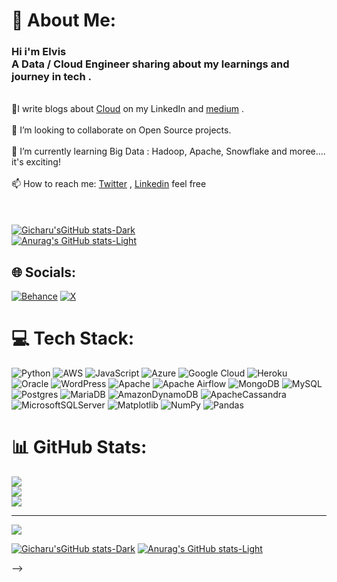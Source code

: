 # 💫 About Me:
### Hi i'm Elvis<br>A Data / Cloud Engineer sharing about my learnings and journey in tech . </br>
<br>🔭I write blogs about [Cloud](https://www.linkedin.com/in/elvis-gicharu/) on my LinkedIn and [medium](https://medium.com/@gicharuelvis) .</br>
<br>👯 I’m looking to collaborate on Open Source projects. </br><br>🌱 I’m currently learning Big Data : Hadoop, Apache, Snowflake and moree.... it's exciting! </br>
<br>📫 How to reach me: [Twitter](https://x.com/ElvisGicharu1) , [Linkedin](https://www.linkedin.com/in/elvis-gicharu/) feel free </br>
<br><br><!-- Github stats --><br>[![Gicharu'sGitHub stats-Dark](https://github-readme-stats.vercel.app/api?username=GicharuElvis&show_icons=true&theme=dark#gh-dark-mode-only)](https://github.com/GicharuElvis/github-readme-stats#gh-dark-mode-only)<br>[![Anurag's GitHub stats-Light](https://github-readme-stats.vercel.app/api?username=GicharuElvis&show_icons=true&theme=default#gh-light-mode-only)](https://github.com/GicharuElvis/github-readme-stats#gh-light-mode-only)<br>


## 🌐 Socials:
[![Behance](https://img.shields.io/badge/Behance-1769ff?logo=behance&logoColor=white)](https://behance.net/Elvis) [![X](https://img.shields.io/badge/X-black.svg?logo=X&logoColor=white)](https://x.com/Gicharuelvis1) 

# 💻 Tech Stack:
![Python](https://img.shields.io/badge/python-3670A0?style=for-the-badge&logo=python&logoColor=ffdd54) ![AWS](https://img.shields.io/badge/AWS-%23FF9900.svg?style=for-the-badge&logo=amazon-aws&logoColor=white) ![JavaScript](https://img.shields.io/badge/javascript-%23323330.svg?style=for-the-badge&logo=javascript&logoColor=%23F7DF1E) ![Azure](https://img.shields.io/badge/azure-%230072C6.svg?style=for-the-badge&logo=microsoftazure&logoColor=white) ![Google Cloud](https://img.shields.io/badge/GoogleCloud-%234285F4.svg?style=for-the-badge&logo=google-cloud&logoColor=white) ![Heroku](https://img.shields.io/badge/heroku-%23430098.svg?style=for-the-badge&logo=heroku&logoColor=white) ![Oracle](https://img.shields.io/badge/Oracle-F80000?style=for-the-badge&logo=oracle&logoColor=white) ![WordPress](https://img.shields.io/badge/WordPress-%23117AC9.svg?style=for-the-badge&logo=WordPress&logoColor=white) ![Apache](https://img.shields.io/badge/apache-%23D42029.svg?style=for-the-badge&logo=apache&logoColor=white) ![Apache Airflow](https://img.shields.io/badge/Apache%20Airflow-017CEE?style=for-the-badge&logo=Apache%20Airflow&logoColor=white) ![MongoDB](https://img.shields.io/badge/MongoDB-%234ea94b.svg?style=for-the-badge&logo=mongodb&logoColor=white) ![MySQL](https://img.shields.io/badge/mysql-4479A1.svg?style=for-the-badge&logo=mysql&logoColor=white) ![Postgres](https://img.shields.io/badge/postgres-%23316192.svg?style=for-the-badge&logo=postgresql&logoColor=white) ![MariaDB](https://img.shields.io/badge/MariaDB-003545?style=for-the-badge&logo=mariadb&logoColor=white) ![AmazonDynamoDB](https://img.shields.io/badge/Amazon%20DynamoDB-4053D6?style=for-the-badge&logo=Amazon%20DynamoDB&logoColor=white) ![ApacheCassandra](https://img.shields.io/badge/cassandra-%231287B1.svg?style=for-the-badge&logo=apache-cassandra&logoColor=white) ![MicrosoftSQLServer](https://img.shields.io/badge/Microsoft%20SQL%20Server-CC2927?style=for-the-badge&logo=microsoft%20sql%20server&logoColor=white) ![Matplotlib](https://img.shields.io/badge/Matplotlib-%23ffffff.svg?style=for-the-badge&logo=Matplotlib&logoColor=black) ![NumPy](https://img.shields.io/badge/numpy-%23013243.svg?style=for-the-badge&logo=numpy&logoColor=white) ![Pandas](https://img.shields.io/badge/pandas-%23150458.svg?style=for-the-badge&logo=pandas&logoColor=white)
# 📊 GitHub Stats:
![](https://github-readme-stats.vercel.app/api?username=GicharuElvis&theme=dracula&hide_border=false&include_all_commits=true&count_private=true)<br/>
![](https://github-readme-streak-stats.herokuapp.com/?user=GicharuElvis&theme=dracula&hide_border=false)<br/>
![](https://github-readme-stats.vercel.app/api/top-langs/?username=GicharuElvis&theme=dracula&hide_border=false&include_all_commits=true&count_private=true&layout=compact)

---
[![](https://visitcount.itsvg.in/api?id=GicharuElvis&icon=0&color=0)](https://visitcount.itsvg.in)

<!-- Proudly created with GPRM ( https://gprm.itsvg.in ) -->

<!--### Hi i'm Elvis
A Data / Cloud Engineer sharing about my learnings and journey in tech . </br>
🔭I write blogs about [Cloud](https://www.linkedin.com/in/elvis-gicharu/) on my LinkedIn and [medium](https://medium.com/@gicharuelvis) .</br>
👯 I’m looking to collaborate on Open Source projects. </br>
🌱 I’m currently learning Big Data : Hadoop, Apache, Snowflake and moree.... it's exciting! </br>
📫 How to reach me: [Twitter](https://x.com/ElvisGicharu1) , [Linkedin](https://www.linkedin.com/in/elvis-gicharu/) feel free </br>

<!-- Github stats -->
[![Gicharu'sGitHub stats-Dark](https://github-readme-stats.vercel.app/api?username=GicharuElvis&show_icons=true&theme=dark#gh-dark-mode-only)](https://github.com/GicharuElvis/github-readme-stats#gh-dark-mode-only)
[![Anurag's GitHub stats-Light](https://github-readme-stats.vercel.app/api?username=GicharuElvis&show_icons=true&theme=default#gh-light-mode-only)](https://github.com/GicharuElvis/github-readme-stats#gh-light-mode-only)

<!--
**GicharuElvis/GicharuElvis** is a ✨ _special_ ✨ repository because its `README.md` (this file) appears on your GitHub profile.

Here are some ideas to get you started:

- 🔭 I’m currently working on ...
- 🌱 I’m currently learning ...
- 👯 I’m looking to collaborate on ...
- 🤔 I’m looking for help with ...
- 💬 Ask me about ...
- 📫 How to reach me: ...
- 😄 Pronouns: ...
- ⚡ Fun fact: ...
--> -->
